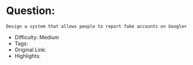 # Question:
```
Design a system that allows people to report fake accounts on Google+
```

- Difficulty: Medium
- Tags:
- Original Link:
- Highlights:
